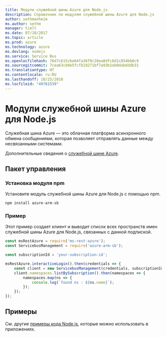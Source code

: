 ```yaml
---
title: Модули служебной шины Azure для Node.js
description: Справочник по модулям служебной шины Azure для Node.js
author: sethmanheim
ms.author: sethm
manager: timlt
ms.date: 07/18/2017
ms.topic: article
ms.prod: azure
ms.technology: azure
ms.devlang: nodejs
ms.service: Service Bus
ms.openlocfilehash: 76d7c615cbe64fa38f9c28ea8dfc6d1c854bb0c9
ms.sourcegitcommit: 7cea63cdde5fcfb19271bf7a93b1eb0dabdddb31
ms.translationtype: HT
ms.contentlocale: ru-RU
ms.lasthandoff: 10/25/2018
ms.locfileid: "49761539"
---
```

# <a name="azure-service-bus-modules-for-nodejs"></a>Модули служебной шины Azure для Node.js

Служебная шина Azure — это облачная платформа асинхронного обмена сообщениями, которая позволяет отправлять данные между несвязанными системами.

Дополнительные сведения о [служебной шине Azure](https://docs.microsoft.com/azure/service-bus-messaging/service-bus-messaging-overview).

## <a name="management-package"></a>Пакет управления

### <a name="install-the-npm-module"></a>Установка модуля npm

Установите модуль служебной шины Azure для Node.js с помощью npm.

```bash
npm install azure-arm-sb
```

### <a name="example"></a>Пример

Этот пример создает клиент и выводит список всех пространств имен служебной шины Azure для Node.js, связанных с данной подпиской.

```javascript
const msRestAzure = require('ms-rest-azure');
const ServicebusManagement = require('azure-arm-sb');

const subscriptionId = 'your-subscription-id';

msRestAzure.interactiveLogin().then(credentials => {
    const client = new ServicebusManagement(credentials, subscriptionId);
    client.namespaces.listBySubscription().then(namespaces => {
        namespaces.map(ns => {
            console.log(`found ns : ${ns.name}`);
        });
    });
});
```

## <a name="samples"></a>Примеры

См. другие [примеры кода Node.js](https://azure.microsoft.com/resources/samples/?platform=nodejs), которые можно использовать в приложениях.

